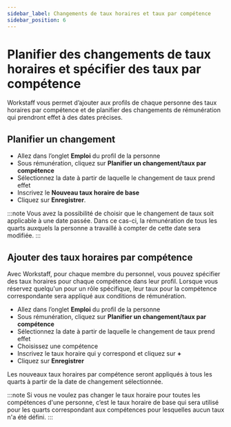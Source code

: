 ```yaml
---
sidebar_label: Changements de taux horaires et taux par compétence
sidebar_position: 6
---
```


# Planifier des changements de taux horaires et spécifier des taux par compétence

Workstaff vous permet d’ajouter aux profils de chaque personne des taux horaires par compétence et de planifier des changements de rémunération qui prendront effet à des dates précises.

## Planifier un changement
- Allez dans l’onglet **Emploi** du profil de la personne
- Sous rémunération, cliquez sur **Planifier un changement/taux par compétence**
- Sélectionnez la date à partir de laquelle le changement de taux prend effet
- Inscrivez le **Nouveau taux horaire de base**
- Cliquez sur **Enregistrer**.

:::note
Vous avez la possibilité de choisir que le changement de taux soit applicable à une date passée. Dans ce cas-ci, la rémunération de tous les quarts auxquels la personne a travaillé à compter de cette date sera modifiée.
:::

## Ajouter des taux horaires par compétence
Avec Workstaff, pour chaque membre du personnel, vous pouvez spécifier des taux horaires pour chaque compétence dans leur profil. Lorsque vous réservez quelqu'un pour un rôle spécifique, leur taux pour la compétence correspondante sera appliqué aux conditions de rémunération.
- Allez dans l’onglet **Emploi** du profil de la personne
- Sous rémunération, cliquez sur **Planifier un changement/taux par compétence**
- Sélectionnez la date à partir de laquelle le changement de taux prend effet
- Choisissez une compétence
- Inscrivez le taux horaire qui y correspond et cliquez sur **+**
- Cliquez sur **Enregistrer**

Les nouveaux taux horaires par compétence seront appliqués à tous les quarts à partir de la date de changement sélectionnée.

:::note
Si vous ne voulez pas changer le taux horaire pour toutes les compétences d'une personne, c’est le taux horaire de base qui sera utilisé pour les quarts correspondant aux compétences pour lesquelles aucun taux n'a été défini.
:::
